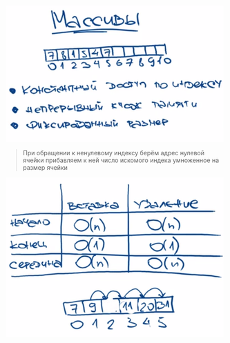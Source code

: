 ![img.png](assets/img.png)

> При обращении к ненулевому индексу берём адрес нулевой ячейки прибавляем к ней число искомого индека умноженное на размер ячейки

![img_1.png](assets/img_1.png)
